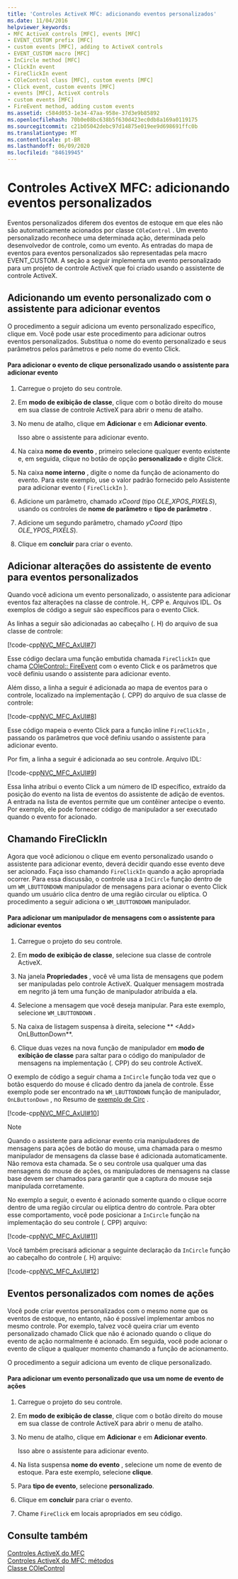 ```yaml
---
title: 'Controles ActiveX MFC: adicionando eventos personalizados'
ms.date: 11/04/2016
helpviewer_keywords:
- MFC ActiveX controls [MFC], events [MFC]
- EVENT_CUSTOM prefix [MFC]
- custom events [MFC], adding to ActiveX controls
- EVENT_CUSTOM macro [MFC]
- InCircle method [MFC]
- ClickIn event
- FireClickIn event
- COleControl class [MFC], custom events [MFC]
- Click event, custom events [MFC]
- events [MFC], ActiveX controls
- custom events [MFC]
- FireEvent method, adding custom events
ms.assetid: c584d053-1e34-47aa-958e-37d3e9b85892
ms.openlocfilehash: 70b0e08bc638b5f630d423ec0db8a169a0119175
ms.sourcegitcommit: c21b05042debc97d14875e019ee9d698691ffc0b
ms.translationtype: MT
ms.contentlocale: pt-BR
ms.lasthandoff: 06/09/2020
ms.locfileid: "84619945"
---
```

# <a name="mfc-activex-controls-adding-custom-events"></a>Controles ActiveX MFC: adicionando eventos personalizados

Eventos personalizados diferem dos eventos de estoque em que eles não são automaticamente acionados por classe `COleControl` . Um evento personalizado reconhece uma determinada ação, determinada pelo desenvolvedor de controle, como um evento. As entradas do mapa de eventos para eventos personalizados são representadas pela macro EVENT_CUSTOM. A seção a seguir implementa um evento personalizado para um projeto de controle ActiveX que foi criado usando o assistente de controle ActiveX.

## <a name="adding-a-custom-event-with-the-add-event-wizard"></a><a name="_core_adding_a_custom_event_with_classwizard"></a>Adicionando um evento personalizado com o assistente para adicionar eventos

O procedimento a seguir adiciona um evento personalizado específico, clique em. Você pode usar este procedimento para adicionar outros eventos personalizados. Substitua o nome do evento personalizado e seus parâmetros pelos parâmetros e pelo nome do evento Click.

#### <a name="to-add-the-clickin-custom-event-using-the-add-event-wizard"></a>Para adicionar o evento de clique personalizado usando o assistente para adicionar evento

1. Carregue o projeto do seu controle.

1. Em **modo de exibição de classe**, clique com o botão direito do mouse em sua classe de controle ActiveX para abrir o menu de atalho.

1. No menu de atalho, clique em **Adicionar** e em **Adicionar evento**.

   Isso abre o assistente para adicionar evento.

1. Na caixa **nome do evento** , primeiro selecione qualquer evento existente e, em seguida, clique no botão de opção **personalizado** e digite *Click*.

1. Na caixa **nome interno** , digite o nome da função de acionamento do evento. Para este exemplo, use o valor padrão fornecido pelo Assistente para adicionar evento ( `FireClickIn` ).

1. Adicione um parâmetro, chamado *xCoord* (tipo *OLE_XPOS_PIXELS*), usando os controles de **nome de parâmetro** e **tipo de parâmetro** .

1. Adicione um segundo parâmetro, chamado *yCoord* (tipo *OLE_YPOS_PIXELS*).

1. Clique em **concluir** para criar o evento.

## <a name="add-event-wizard-changes-for-custom-events"></a><a name="_core_classwizard_changes_for_custom_events"></a>Adicionar alterações do assistente de evento para eventos personalizados

Quando você adiciona um evento personalizado, o assistente para adicionar eventos faz alterações na classe de controle. H,. CPP e. Arquivos IDL. Os exemplos de código a seguir são específicos para o evento Click.

As linhas a seguir são adicionadas ao cabeçalho (. H) do arquivo de sua classe de controle:

[!code-cpp[NVC_MFC_AxUI#7](codesnippet/cpp/mfc-activex-controls-adding-custom-events_1.h)]

Esse código declara uma função embutida chamada `FireClickIn` que chama [COleControl:: FireEvent](reference/colecontrol-class.md#fireevent) com o evento Click e os parâmetros que você definiu usando o assistente para adicionar evento.

Além disso, a linha a seguir é adicionada ao mapa de eventos para o controle, localizado na implementação (. CPP) do arquivo de sua classe de controle:

[!code-cpp[NVC_MFC_AxUI#8](codesnippet/cpp/mfc-activex-controls-adding-custom-events_2.cpp)]

Esse código mapeia o evento Click para a função inline `FireClickIn` , passando os parâmetros que você definiu usando o assistente para adicionar evento.

Por fim, a linha a seguir é adicionada ao seu controle. Arquivo IDL:

[!code-cpp[NVC_MFC_AxUI#9](codesnippet/cpp/mfc-activex-controls-adding-custom-events_3.idl)]

Essa linha atribui o evento Click a um número de ID específico, extraído da posição do evento na lista de eventos do assistente de adição de eventos. A entrada na lista de eventos permite que um contêiner antecipe o evento. Por exemplo, ele pode fornecer código de manipulador a ser executado quando o evento for acionado.

## <a name="calling-fireclickin"></a><a name="_core_calling_fireclickin"></a>Chamando FireClickIn

Agora que você adicionou o clique em evento personalizado usando o assistente para adicionar evento, deverá decidir quando esse evento deve ser acionado. Faça isso chamando `FireClickIn` quando a ação apropriada ocorrer. Para essa discussão, o controle usa a `InCircle` função dentro de um `WM_LBUTTONDOWN` manipulador de mensagens para acionar o evento Click quando um usuário clica dentro de uma região circular ou elíptica. O procedimento a seguir adiciona o `WM_LBUTTONDOWN` manipulador.

#### <a name="to-add-a-message-handler-with-the-add-event-wizard"></a>Para adicionar um manipulador de mensagens com o assistente para adicionar eventos

1. Carregue o projeto do seu controle.

1. Em **modo de exibição de classe**, selecione sua classe de controle ActiveX.

1. Na janela **Propriedades** , você vê uma lista de mensagens que podem ser manipuladas pelo controle ActiveX. Qualquer mensagem mostrada em negrito já tem uma função de manipulador atribuída a ela.

1. Selecione a mensagem que você deseja manipular. Para este exemplo, selecione `WM_LBUTTONDOWN` .

1. Na caixa de listagem suspensa à direita, selecione ** \<Add> OnLButtonDown**.

1. Clique duas vezes na nova função de manipulador em **modo de exibição de classe** para saltar para o código do manipulador de mensagens na implementação (. CPP) do seu controle ActiveX.

O exemplo de código a seguir chama a `InCircle` função toda vez que o botão esquerdo do mouse é clicado dentro da janela de controle. Esse exemplo pode ser encontrado na `WM_LBUTTONDOWN` função de manipulador, `OnLButtonDown` , no Resumo de [exemplo de Circ](../overview/visual-cpp-samples.md) .

[!code-cpp[NVC_MFC_AxUI#10](codesnippet/cpp/mfc-activex-controls-adding-custom-events_4.cpp)]

> [!NOTE]
> Quando o assistente para adicionar evento cria manipuladores de mensagens para ações de botão do mouse, uma chamada para o mesmo manipulador de mensagens da classe base é adicionada automaticamente. Não remova esta chamada. Se o seu controle usa qualquer uma das mensagens do mouse de ações, os manipuladores de mensagens na classe base devem ser chamados para garantir que a captura do mouse seja manipulada corretamente.

No exemplo a seguir, o evento é acionado somente quando o clique ocorre dentro de uma região circular ou elíptica dentro do controle. Para obter esse comportamento, você pode posicionar a `InCircle` função na implementação do seu controle (. CPP) arquivo:

[!code-cpp[NVC_MFC_AxUI#11](codesnippet/cpp/mfc-activex-controls-adding-custom-events_5.cpp)]

Você também precisará adicionar a seguinte declaração da `InCircle` função ao cabeçalho do controle (. H) arquivo:

[!code-cpp[NVC_MFC_AxUI#12](codesnippet/cpp/mfc-activex-controls-adding-custom-events_6.h)]

## <a name="custom-events-with-stock-names"></a><a name="_core_custom_events_with_stock_names"></a>Eventos personalizados com nomes de ações

Você pode criar eventos personalizados com o mesmo nome que os eventos de estoque, no entanto, não é possível implementar ambos no mesmo controle. Por exemplo, talvez você queira criar um evento personalizado chamado Click que não é acionado quando o clique do evento de ação normalmente é acionado. Em seguida, você pode acionar o evento de clique a qualquer momento chamando a função de acionamento.

O procedimento a seguir adiciona um evento de clique personalizado.

#### <a name="to-add-a-custom-event-that-uses-a-stock-event-name"></a>Para adicionar um evento personalizado que usa um nome de evento de ações

1. Carregue o projeto do seu controle.

1. Em **modo de exibição de classe**, clique com o botão direito do mouse em sua classe de controle ActiveX para abrir o menu de atalho.

1. No menu de atalho, clique em **Adicionar** e em **Adicionar evento**.

   Isso abre o assistente para adicionar evento.

1. Na lista suspensa **nome do evento** , selecione um nome de evento de estoque. Para este exemplo, selecione **clique**.

1. Para **tipo de evento**, selecione **personalizado**.

1. Clique em **concluir** para criar o evento.

1. Chame `FireClick` em locais apropriados em seu código.

## <a name="see-also"></a>Consulte também

[Controles ActiveX do MFC](mfc-activex-controls.md)<br/>
[Controles ActiveX do MFC: métodos](mfc-activex-controls-methods.md)<br/>
[Classe COleControl](reference/colecontrol-class.md)
